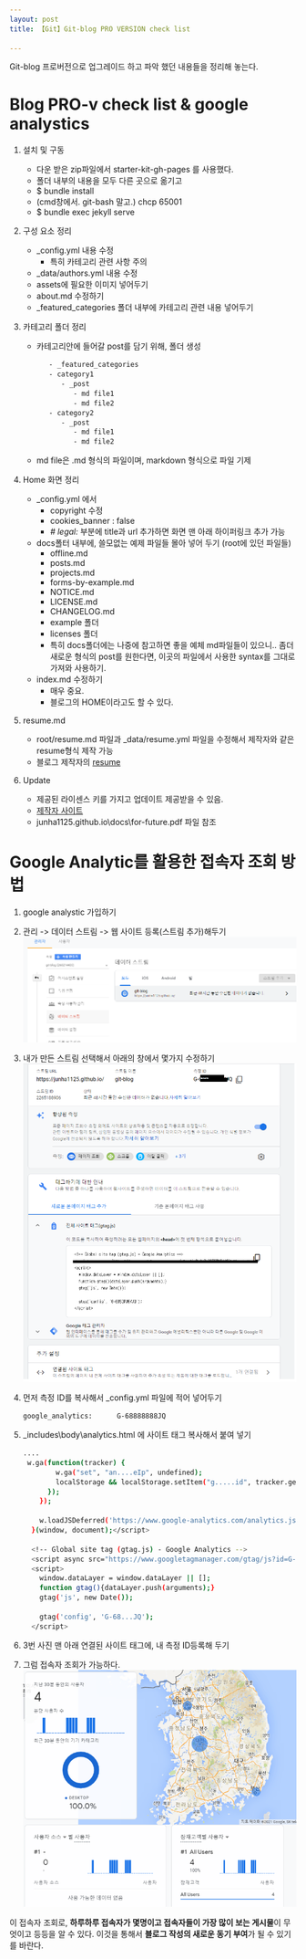 ```yaml
---
layout: post
title: 【Git】Git-blog PRO VERSION check list

---
```


Git-blog 프로버전으로 업그레이드 하고 파악 했던 내용들을 정리해 놓는다. 

# Blog PRO-v check list & google analystics

1. 설치 및 구동

   - 다운 받은 zip파일에서 starter-kit-gh-pages 를 사용했다. 
   - 폴더 내부의 내용을 모두 다른 곳으로 옮기고
   - $ bundle install
   - (cmd창에서. git-bash 말고.) chcp 65001
   - $ bundle exec jekyll serve

2. 구성 요소 정리

   - _config.yml 내용 수정
     - 특히 카테고리 관련 사항 주의
   - _data/authors.yml 내용 수정
   - assets에 필요한 이미지 넣어두기
   - about.md 수정하기
   - _featured_categories 폴더 내부에 카테고리 관련 내용 넣어두기

3. 카테고리 폴더 정리

   - 카테고리안에 들어갈 post를 담기 위해, 폴더 생성   
      ```sh
         - _featured_categories
         - category1
            - _post
               - md file1
               - md file2
         - category2
            - _post
               - md file1
               - md file2
      ```

   - md file은 .md 형식의 파일이며, markdown 형식으로 파일 기제

4. Home 화면 정리

   - _config.yml 에서 
     - copyright 수정
     - cookies_banner : false
     - *# legal:* 부분에 title과 url 추가하면 화면 맨 아래 하이퍼링크 추가 가능
   - docs폴터 내부에, 쓸모없는 예제 파일들 몰아 넣어 두기 (root에 있던 파일들)
     - offline.md
     - posts.md
     - projects.md
     - forms-by-example.md
     - NOTICE.md
     - LICENSE.md
     - CHANGELOG.md
     - example 폴더
     - licenses 폴더
     - 특히 docs폴더에는 나중에 참고하면 좋을 예체 md파일들이 있으니.. 좀더 새로운 형식의 post를 원한다면, 이곳의 파일에서 사용한 syntax를 그대로 가져와 사용하기.
   - index.md 수정하기
     - 매우 중요. 
     - 블로그의 HOME이라고도 할 수 있다. 

5. resume.md

   - root/resume.md 파일과 _data/resume.yml 파일을 수정해서 제작자와 같은 resume형식 제작 가능
   - 블로그 제작자의 [resume](https://hydejack.com/resume/)

6. Update

   - 제공된 라이센스 키를 가지고 업데이트 제공받을 수 있음.
   - [제작자 사이트](https://hydejack.com/)
   - junha1125.github.io\docs\for-future.pdf 파일 참조





# Google Analytic를 활용한 접속자 조회 방법

1. google analystic 가입하기

2. 관리 -> 데이터 스트림 -> 웹 사이트 등록(스트림 추가)해두기    
   <img src="https://github.com/junha1125/Imgaes_For_GitBlog/blob/master/Typora/image-20210127175437258.png?raw=tru" alt="image-20210127175437258" style="zoom: 67%;" />

3. 내가 만든 스트림 선택해서 아래의 창에서 몇가지 수정하기   
   <img src="https://github.com/junha1125/Imgaes_For_GitBlog/blob/master/Typora/image-20210127175535751.png?raw=tru" alt="image-20210127175535751" style="zoom:80%;" />

4. 먼저 측정 ID를 복사해서 _config.yml 파일에 적어 넣어두기   

   ```sh
   google_analytics:      G-68888888JQ
   ```

   

5. _includes\body\analytics.html 에 사이트 태그 복사해서 붙여 넣기   

   ```sh
   ....
   	w.ga(function(tracker) {
           w.ga("set", "an....eIp", undefined);
           localStorage && localStorage.setItem("g.....id", tracker.get("clientId"));
         });
       });
   
       w.loadJSDeferred('https://www.google-analytics.com/analytics.js');
     }(window, document);</script>
     
     <!-- Global site tag (gtag.js) - Google Analytics -->
     <script async src="https://www.googletagmanager.com/gtag/js?id=G-6....VJQ"></script>
     <script>
       window.dataLayer = window.dataLayer || [];
       function gtag(){dataLayer.push(arguments);}
       gtag('js', new Date());
   
       gtag('config', 'G-68...JQ');
     </script>
   
   ```

   

6. 3번 사진 맨 아래 연결된 사이트 태그에, 내 측정 ID등록해 두기

7. 그럼 접속자 조회가 가능하다.  
   <img src="https://github.com/junha1125/Imgaes_For_GitBlog/blob/master/Typora/image-20210127175906590.png?raw=tru" alt="image-20210127175906590" style="zoom:80%;" />

   

이 접속자 조회로, **하루하루 접속자가 몇명이고 접속자들이 가장 많이 보는 게시물**이 무엇이고 등등을 알 수 있다. 이것을 통해서 **블로그 작성의 새로운 동기 부여**가 될 수 있기를 바란다. 



